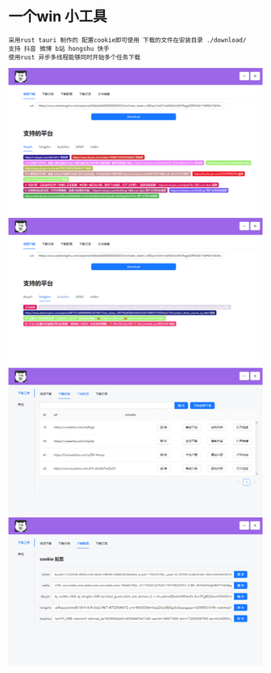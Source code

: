 # 一个win 小工具 
```
采用rust tauri 制作的 配置cookie即可使用 下载的文件在安装目录 ./download/
支持 抖音 微博 b站 hongshu 快手
使用rust 异步多线程能够同时开始多个任务下载
```
![Alt text](./1.png)
![Alt text](./2.png)
![Alt text](./3.png)
![Alt text](./4.png)



